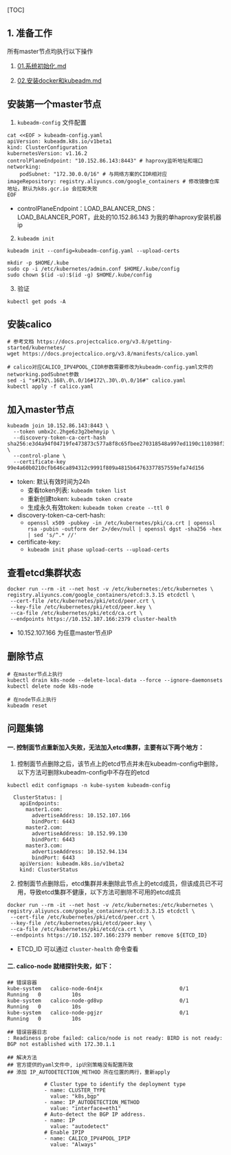 [TOC]

## 1. 准备工作
所有master节点均执行以下操作
1. [01.系统初始化.md](https://github.com/wanilyer/kubeadm/blob/master/01.%E7%B3%BB%E7%BB%9F%E5%88%9D%E5%A7%8B%E5%8C%96.md)

2. [02.安装docker和kubeadm.md](https://github.com/wanilyer/kubeadm/blob/master/02.%E5%AE%89%E8%A3%85docker%E5%92%8Ckubeadm.md)



## 安装第一个master节点

1. `kubeadm-config` 文件配置
```
cat <<EOF > kubeadm-config.yaml
apiVersion: kubeadm.k8s.io/v1beta1
kind: ClusterConfiguration
kubernetesVersion: v1.16.2
controlPlaneEndpoint: "10.152.86.143:8443" # haproxy监听地址和端口
networking:
    podSubnet: "172.30.0.0/16" # 与网络方案的CIDR相对应
imageRepository: registry.aliyuncs.com/google_containers # 修改镜像仓库地址，默认为k8s.gcr.io 会拉取失败
EOF
```
+ controlPlaneEndpoint：LOAD_BALANCER_DNS：LOAD_BALANCER_PORT，此处的10.152.86.143 为我的单haproxy安装机器ip

2.  `kubeadm init`
```
kubeadm init --config=kubeadm-config.yaml --upload-certs

mkdir -p $HOME/.kube
sudo cp -i /etc/kubernetes/admin.conf $HOME/.kube/config
sudo chown $(id -u):$(id -g) $HOME/.kube/config
```

3. 验证

```
kubectl get pods -A
```

## 安装calico
```
# 参考文档 https://docs.projectcalico.org/v3.8/getting-started/kubernetes/
wget https://docs.projectcalico.org/v3.8/manifests/calico.yaml

# calico对应CALICO_IPV4POOL_CIDR参数需要修改为kubeadm-config.yaml文件的networking.podSubnet参数
sed -i "s#192\.168\.0\.0/16#172\.30\.0\.0/16#" calico.yaml
kubectl apply -f calico.yaml
```


## 加入master节点
```
kubeadm join 10.152.86.143:8443 \
  --token umbx2c.2hge6z3g2behmyip \
  --discovery-token-ca-cert-hash sha256:e3d4a94f04719fe473873c577a8f8c65fbee270318548a997ed1190c110398f3 \
  --control-plane \
  --certificate-key 99e4a60b0210cfb646ca894312c9991f809a4815b64763377857559efa74d156
```

+ token: 默认有效时间为24h
  * 查看token列表: `kubeadm token list`
  * 重新创建token: `kubeadm token create`
  * 生成永久有效token: `kubeadm token create --ttl 0`
+ discovery-token-ca-cert-hash: 
  + `openssl x509 -pubkey -in /etc/kubernetes/pki/ca.crt | openssl rsa -pubin -outform der 2>/dev/null | openssl dgst -sha256 -hex | sed 's/^.* //'`
+ certificate-key: 
  + `kubeadm init phase upload-certs --upload-certs`
## 查看etcd集群状态
```
docker run --rm -it --net host -v /etc/kubernetes:/etc/kubernetes \
registry.aliyuncs.com/google_containers/etcd:3.3.15 etcdctl \
 --cert-file /etc/kubernetes/pki/etcd/peer.crt \
 --key-file /etc/kubernetes/pki/etcd/peer.key \
 --ca-file /etc/kubernetes/pki/etcd/ca.crt \
 --endpoints https://10.152.107.166:2379 cluster-health
```
+ 10.152.107.166 为任意master节点IP

## 删除节点
```
# 在master节点上执行
kubectl drain k8s-node --delete-local-data --force --ignore-daemonsets
kubectl delete node k8s-node

# 在node节点上执行
kubeadm reset
```

## 问题集锦
#### 一.  控制面节点重新加入失败，无法加入etcd集群，主要有以下两个地方：
1. 控制面节点删除之后，该节点上的etcd节点并未在kubeadm-config中删除，以下方法可删除kubeadm-config中不存在的etcd
```
kubectl edit configmaps -n kube-system kubeadm-config
```
```
  ClusterStatus: |
    apiEndpoints:
      master1.com:
        advertiseAddress: 10.152.107.166
        bindPort: 6443
      master2.com:
        advertiseAddress: 10.152.99.130
        bindPort: 6443
      master3.com:
        advertiseAddress: 10.152.94.134
        bindPort: 6443
    apiVersion: kubeadm.k8s.io/v1beta2
    kind: ClusterStatus
```

2. 控制面节点删除后，etcd集群并未删除此节点上的etcd成员，但该成员已不可用，导致etcd集群不健康，以下方法可删除不可用的etcd成员
```
docker run --rm -it --net host -v /etc/kubernetes:/etc/kubernetes \
registry.aliyuncs.com/google_containers/etcd:3.3.15 etcdctl \
 --cert-file /etc/kubernetes/pki/etcd/peer.crt \
 --key-file /etc/kubernetes/pki/etcd/peer.key \
 --ca-file /etc/kubernetes/pki/etcd/ca.crt \
 --endpoints https://10.152.107.166:2379 member remove ${ETCD_ID}
```
+ ETCD_ID 可以通过 `cluster-health` 命令查看

#### 二.  calico-node 就绪探针失败，如下：
```
## 错误容器
kube-system   calico-node-6n4jx                         0/1     Running   0          10s
kube-system   calico-node-gd8vp                         0/1     Running   0          10s
kube-system   calico-node-pgjzr                         0/1     Running   0          10s

## 错误容器日志
: Readiness probe failed: calico/node is not ready: BIRD is not ready: BGP not established with 172.30.1.1

## 解决方法
## 官方提供的yaml文件中, ip识别策略没有配置所致
## 添加 IP_AUTODETECTION_METHOD 所在位置的两行，重新apply

            # Cluster type to identify the deployment type
            - name: CLUSTER_TYPE
              value: "k8s,bgp"
            - name: IP_AUTODETECTION_METHOD
              value: "interface=eth1"
            # Auto-detect the BGP IP address.
            - name: IP
              value: "autodetect"
            # Enable IPIP
            - name: CALICO_IPV4POOL_IPIP
              value: "Always"
```
